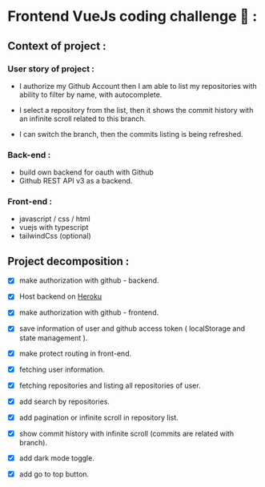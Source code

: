 # Frontend VueJs coding challenge 💪 :

## Context of project :

### User story of project :

- I authorize my Github Account then I am able to list my repositories with ability to filter by name, with autocomplete.

- I select a repository from the list, then it shows the commit history with an infinite scroll related to this branch.

- I can switch the branch, then the commits listing is being refreshed.

### Back-end :
- build own backend for oauth with Github
- Github REST API v3 as a backend.

### Front-end :

- javascript / css / html
- vuejs with typescript
- tailwindCss (optional)

## Project decomposition :
- [x] make authorization with github - backend.
- [x] Host backend on [Heroku](https://heroku.com/)
- [x] make authorization with github - frontend.
- [x] save information of user and github access token ( localStorage and state management ).
- [x] make protect routing in front-end.
- [x] fetching user information.
- [x] fetching repositories and listing all repositories of user.
- [x] add search by repositories.
- [x] add pagination or infinite scroll in repository list.
- [x] show commit history with infinite scroll (commits are related with branch).
- [x] add dark mode toggle.
- [x] add go to top button.

